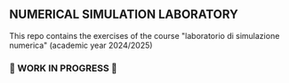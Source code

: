 ## NUMERICAL SIMULATION LABORATORY

This repo contains the exercises of the course "laboratorio di simulazione numerica" (academic year 2024/2025)

### 🚧 WORK IN PROGRESS 🚧
